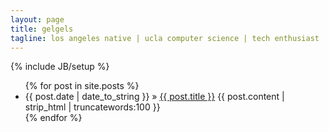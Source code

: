 ```yaml
---
layout: page
title: gelgels
tagline: los angeles native | ucla computer science | tech enthusiast
---
```

{% include JB/setup %}


<ul class="posts">
  {% for post in site.posts %}
    <li>
      <span>
        {{ post.date | date_to_string }}
      </span> &raquo;
      <a href="{{ BASE_PATH }}{{ post.url }}">{{ post.title }}</a>
      {{ post.content | strip_html | truncatewords:100 }}
    </li>
  {% endfor %}
</ul>


